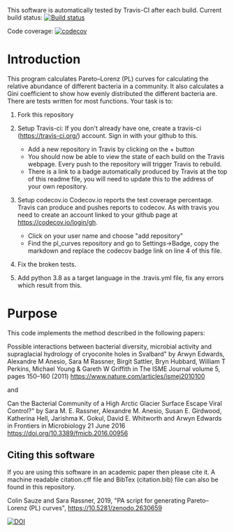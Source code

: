 This software is automatically tested by Travis-CI after each build. Current build status:
[![Build status](https://travis-ci.org/cdt-aimlac/pl_curves.svg?branch=master)](https://travis-ci.org/cdt-aimlac/pl_curves)

Code coverage: 
[![codecov](https://codecov.io/gh/TonichaC/pl_curves/branch/master/graph/badge.svg)](https://codecov.io/gh/TonichaC/pl_curves)

# Introduction

This program calculates Pareto–Lorenz (PL) curves for calculating the relative abundance of different bacteria in a community. It also calculates a Gini coefficient to show how evenly distributed the different bacteria are. There are tests written for most functions. Your task is to:

1. Fork this repository
2. Setup Travis-ci:
   If you don't already have one, create a travis-ci (https://travis-ci.org/) account. Sign in with your github to this.
    * Add a new repository in Travis by clicking on the + button 
    * You should now be able to view the state of each build on the Travis webpage. Every push to the repository will trigger Travis to rebuild.
    * There is a link to a badge automatically produced by Travis at the top of this readme file, you will need to update this to the address of your own repository.

3. Setup codecov.io
   Codecov.io reports the test coverage percentage. Travis can produce and pushes reports to codecov. As with travis you need to create an account linked to your github page at https://codecov.io/login/gh.
   * Click on your user name and choose "add repository"
   * Find the pl_curves repository and go to Settings->Badge, copy the markdown and replace the codecov badge link on line 4 of this file.

4. Fix the broken tests.
5. Add python 3.8 as a target language in the .travis.yml file, fix any errors which result from this.


# Purpose

This code implements the method described in the following papers:

Possible interactions between bacterial diversity, microbial activity and 
supraglacial hydrology of cryoconite holes in Svalbard" by Arwyn Edwards, 
Alexandre M Anesio, Sara M Rassner, Birgit Sattler, Bryn Hubbard, William T 
Perkins, Michael Young & Gareth W Griffith in The ISME Journal volume 5, 
pages 150–160 (2011)
https://www.nature.com/articles/ismej2010100

and

Can the Bacterial Community of a 
High Arctic Glacier Surface Escape Viral Control?" by Sara M. E. Rassner, 
Alexandre M. Anesio, Susan E. Girdwood, Katherina Hell, Jarishma K. Gokul, 
David E. Whitworth and Arwyn Edwards in Frontiers in Microbiology 21 June 2016
https://doi.org/10.3389/fmicb.2016.00956

## Citing this software

If you are using this software in an academic paper then please cite it. A machine readable citation.cff file and BibTex (citation.bib) file can also be found in this repository.

Colin Sauze and Sara Rassner, 2019, "PA script for generating Pareto–Lorenz (PL) curves", https://10.5281/zenodo.2630659  

[![DOI](https://zenodo.org/badge/177189416.svg)](https://zenodo.org/badge/latestdoi/177189416)


